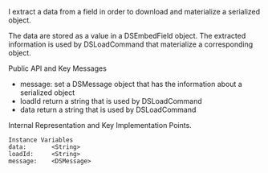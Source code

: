 I extract a data from a field in order to download and materialize a serialized object.

The data are stored as a value in a DSEmbedField object.
The extracted information is used by DSLoadCommand that materialize a corresponding object.

Public API and Key Messages

- message: 	set a DSMessage object that has the information about a serialized object
- loadId		return a string that is used by DSLoadCommand
- data		return a string that is used by DSLoadCommand

Internal Representation and Key Implementation Points.

    Instance Variables
	data:		<String>
	loadId:		<String>
	message:	<DSMessage>
